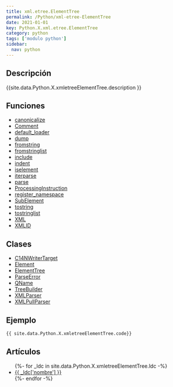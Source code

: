 ```yaml
---
title: xml.etree.ElementTree
permalink: /Python/xml-etree-ElementTree
date: 2021-01-01
key: Python.X.xml.etree.ElementTree
category: python
tags: ['modulo python']
sidebar: 
  nav: python
---
```


## Descripción
{{site.data.Python.X.xmletreeElementTree.description }}

## Funciones
* [canonicalize](/Python/xml-etree-ElementTree/canonicalize/)
* [Comment](/Python/xml-etree-ElementTree/Comment/)
* [default_loader](/Python/xml-etree-ElementTree/default_loader/)
* [dump](/Python/xml-etree-ElementTree/dump/)
* [fromstring](/Python/xml-etree-ElementTree/fromstring/)
* [fromstringlist](/Python/xml-etree-ElementTree/fromstringlist/)
* [include](/Python/xml-etree-ElementTree/include/)
* [indent](/Python/xml-etree-ElementTree/indent/)
* [iselement](/Python/xml-etree-ElementTree/iselement/)
* [iterparse](/Python/xml-etree-ElementTree/iterparse/)
* [parse](/Python/xml-etree-ElementTree/parse/)
* [ProcessingInstruction](/Python/xml-etree-ElementTree/ProcessingInstruction/)
* [register_namespace](/Python/xml-etree-ElementTree/register_namespace/)
* [SubElement](/Python/xml-etree-ElementTree/SubElement/)
* [tostring](/Python/xml-etree-ElementTree/tostring/)
* [tostringlist](/Python/xml-etree-ElementTree/tostringlist/)
* [XML](/Python/xml-etree-ElementTree/XML/)
* [XMLID](/Python/xml-etree-ElementTree/XMLID/)

## Clases
* [C14NWriterTarget](/Python/xml-etree-ElementTree/C14NWriterTarget/)
* [Element](/Python/xml-etree-ElementTree/Element/)
* [ElementTree](/Python/xml-etree-ElementTree/ElementTree/)
* [ParseError](/Python/xml-etree-ElementTree/ParseError/)
* [QName](/Python/xml-etree-ElementTree/QName/)
* [TreeBuilder](/Python/xml-etree-ElementTree/TreeBuilder/)
* [XMLParser](/Python/xml-etree-ElementTree/XMLParser/)
* [XMLPullParser](/Python/xml-etree-ElementTree/XMLPullParser/)

## Ejemplo
~~~python
{{ site.data.Python.X.xmletreeElementTree.code}}
~~~

## Artículos
<ul>
{%- for _ldc in site.data.Python.X.xmletreeElementTree.ldc -%}
   <li>
       <a href="{{_ldc['url'] }}">{{ _ldc['nombre'] }}</a>
   </li>
{%- endfor -%}
</ul>
